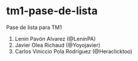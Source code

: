 # tm1-pase-de-lista
Pase de lista para TM1

1. Lenin Pavón Alvarez (@LeninPA)
2. Javier Olea Richaud (@Yoyojavier)
3. Carlos Viniccio Pola Rodríguez (@Heraclicktoo)

